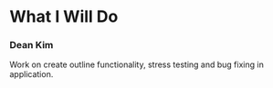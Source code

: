 # What I Will Do
### Dean Kim
Work on create outline functionality, stress testing and bug fixing in application.